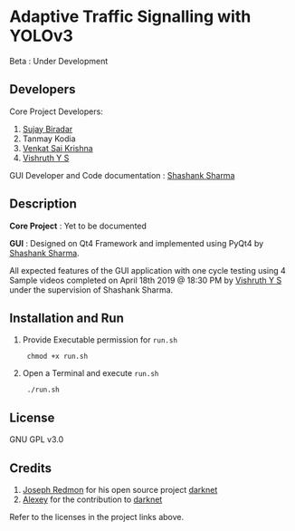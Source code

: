 # Adaptive Traffic Signalling with YOLOv3
Beta : Under Development

## Developers

Core Project Developers:

1. [Sujay Biradar](https://github.com/Sujaybiradar25)
2. Tanmay Kodia
3. [Venkat Sai Krishna](https://github.com/SaiKrishna147)
4. [Vishruth Y S](https://github.com/vishruthys)

GUI Developer and Code documentation : [Shashank Sharma](https://github.com/shashankrnr32)

## Description
**Core Project** : Yet to be documented

**GUI** : Designed on Qt4 Framework and implemented using PyQt4 by [Shashank Sharma](https://github.com/shashankrnr32).

All expected features of the GUI application with one cycle testing using 4 Sample videos completed on April 18th 2019 @ 18:30 PM by [Vishruth Y S](https://github.com/vishruthys) under the supervision of Shashank Sharma.

## Installation and Run
1. Provide Executable permission for `run.sh`
		
		chmod +x run.sh
2. Open a Terminal and execute `run.sh`

		./run.sh

## License
GNU GPL v3.0

## Credits

1. [Joseph Redmon](https://github.com/pjreddie) for his open source project [darknet](https://github.com/pjreddie/darknet)
2. [Alexey](https://github.com/AlexeyAB) for the contribution to [darknet](https://github.com/AlexeyAB/darknet)

Refer to the licenses in the project links above.

